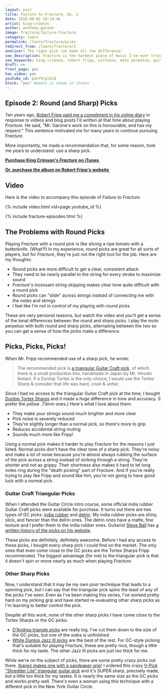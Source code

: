 ```yaml
---
layout: post
title: Failure to Fracture, Ep. 2
date: 2016-08-02 19:14:46
artist: king-crimson
author: anthony-garone
image: fracture/failure-fracture
category: learn
permalink: /learn/fracture/picks
redirect_from: /learn/fracture/2
oneliner: The right pick can make all the difference!
seo_description: Fracture is the hardest piece of music I've ever tried to learn. This episode focuses on guitar picks.
seo_keywords: king crimson, robert fripp, virtuoso, moto perpetuo, guitar craft, guitar circle, starless and bible black
draft: no
front_page: yes
has_video: yes
youtube_id: p3vYVtplGi8
block: "yes" #means is shown in itunes
---
```

## Episode 2: Round (and Sharp) Picks

Ten years ago, [Robert Fripp paid me a compliment in his online diary](https://www.dgmlive.com/diaries.htm?entry=3463) in response to videos and blog posts I'd written at that time about playing *Fracture*. He said, "Mr. Garone's work on this is honourable, and has my respect." This sentence motivated me for many years to continue pursuing *Fracture*.

More importantly, he made a recommendation that, for some reason, took me years to understand: use a sharp pick.

**[Purchase King Crimson's *Fracture* on iTunes&nbsp;<i class="non-mwm fa fa-external-link-square"></i>](https://itunes.apple.com/us/album/fracture/id978457922?i=978458012)**

**[Or, purchase the album on Robert Fripp's website&nbsp;<i class="non-mwm fa fa-external-link-square"></i>](http://store.nexternal.com/dgm/starless-and-bible-black-c228.aspx)**

## Video

Here is the video to accompany this episode of *Failure to Fracture*.

{% include video.html vid=page.youtube_id %}

{% include fracture-episodes.html %}

## The Problems with Round Picks

Playing *Fracture* with a round pick is like slicing a ripe tomato with a butterknife. (What?!) In my experience, round picks are great for all sorts of players, but for *Fracture*, they're just not the right tool for the job. Here are my thoughts:

- Round picks are more difficult to get a clear, consistent attack
- They need to be nearly parallel to the string for every stroke to maximize sound
- *Fracture*'s incessant string skipping makes clear tone quite difficult with a round pick
- Round picks can "slide" across strings instead of connecting me with the notes and strings
- I feel like I'm not in control of my playing with round picks

These are very personal reasons, but watch the video and you'll get a sense of the tonal differences between the round and sharp picks. I play the moto perpetuo with both round and sharp picks, alternating between the two so you can get a sense of how the picks make a difference.

## Picks, Picks, Picks!

When Mr. Fripp recommended use of a sharp pick, he wrote:

> The recommended pick is [a triangular Guitar Craft pick](http://www.guitarcraftguitars.com/picks.html), of which there is a small production line, handmade in Japan by Mr. Hiroshi Iketani. If a Dunlop Tortex is the only choice, I would use the Tortex Sharp & consider that life was hard, cruel & unfair.

Since I had no access to the triangular Guitar Craft pick at the time, I bought [Dunlop Tortex Sharps](http://www.amazon.com/Dunlop-412P1-0-Tortex%C2%AE-Sharp-Players/dp/B000PTRJW8) and it made a *huge* difference in tone and accuracy. (I prefer the yellow .73mm ones.) Here's what I love about them:

- They make your strings sound *much* brighter and more clear
- Pick noise is severely reduced
- They're slightly longer than a normal pick, so there's more to grip
- Reduces accidental string muting
- Sounds much more like Fripp!

Using a normal pick makes it harder to play *Fracture* for the reasons I just listed. Normal picks don't have the clear tone of a sharp pick. They're noisy and make a lot of noise because you're almost always rubbing the surface of the pick across a string instead of striking through a string. They're shorter and not as grippy. Their shortness also makes it hard to let long notes ring during the "death picking" part of *Fracture*. And if you're really trying to play like Fripp and sound like him, you're not going to have good luck with a normal pick.

### Guitar Craft Triangular Picks

When I attended the Guitar Circle intro course, some official india rubber Guitar Craft picks were available for purchase. It turns out there are two types of GC picks: [india rubber](https://en.wikipedia.org/wiki/Natural_rubber) and [delrin](https://en.wikipedia.org/wiki/Polyoxymethylene). My india rubber picks are shiny, slick, and fancier than the delrin ones. The delrin ones have a matte, fine texture and I prefer them to the india rubber ones. Guitarist [Steve Ball](http://www.steveball.com/index.htm) has [a written history of the picks on his website](http://www.steveball.com/words/history/PickHistory/).

These picks are definitely, definitely awesome. Before I had any access to these picks, I bought every sharp pick I could find on the market. The only ones that even come close to the GC picks are the Tortex Sharps Fripp recommended. The biggest advantage (for me) to the triangular pick is that it doesn't spin or move nearly as much when playing *Fracture*.

### Other Sharp Picks

Now, I understand that it may be my own poor technique that leads to a spinning pick, but I can say that the triangular pick spins the least of any of the picks I've seen. Even as I've been making this series, I've worked pretty hard on my picking grip and have started re-evaluating other sharp picks as I'm learning to better control the pick.

Despite all this work, none of the other sharp picks I have come *close* to the Tortex Sharps or the GC picks:

- [D'Andrea triangle picks](http://www.amazon.com/DAndrea-TG355-96HV-Celluloid-Guitar/dp/B001RMDQCY) are really big. I've cut them down to the size of the GC picks, but one of the sides is unfinished.
- [White Dunlop Jazz III picks](http://www.amazon.com/Jim-Dunlop-478P-88-Tortex®-Players/dp/B00ISQCJRU) are the best of the rest. For GC-style picking that's suitable for playing *Fracture*, these are pretty nice, though a little thick for my taste. The other Jazz III picks are just too thick for me.

While we're on the subject of picks, there are some pretty crazy picks out there. [Ibanez makes one with a sandpaper grip](http://www.amazon.com/Ibanez-0-75mm-Sand-Grip-Plectrums/dp/B004CYEPGU)! I ordered this crazy [V-Pick "Shredder Lite" triangular guitar pick](https://www.v-picks.com/product/shredder-lite/) and it's SUPER sharp, precisely made, but a little too thick for my tastes. It is nearly the same size as the GC picks and works pretty well. There's even a woman using this technique with a different pick in the New York Guitar Circle.
